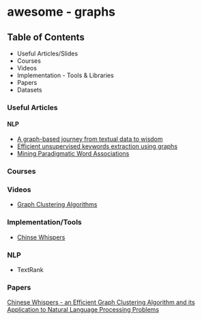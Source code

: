 # awesome - graphs 

## Table of Contents
- Useful Articles/Slides
- Courses
- Videos
- Implementation - Tools & Libraries
- Papers
- Datasets

### Useful Articles
#### NLP
- [A graph-based journey from textual data to wisdom](https://graphaware.com/neo4j/2017/10/03/efficient-unsupervised-topic-extraction-nlp-neo4j.html)
- [Efficient unsupervised keywords extraction using graphs](https://graphaware.com/neo4j/2017/10/03/efficient-unsupervised-topic-extraction-nlp-neo4j.html)
- [Mining Paradigmatic Word Associations](https://www.lyonwj.com/2015/06/16/nlp-with-neo4j/)
### Courses
### Videos
- [Graph Clustering Algorithms](https://www.youtube.com/watch?v=-Afa1WI3iug)
### Implementation/Tools
- [Chinse Whispers](https://github.com/nlpub/chinese-whispers-python)

### NLP
- TextRank
### Papers
[Chinese Whispers - an Efficient Graph Clustering Algorithm and its Application to Natural Language Processing Problems](http://pzs.dstu.dp.ua/DataMining/cluster/bibl/Chinese%20Whispers%20-%20an%20Efficient%20Graph%20Clustering.pdf)
